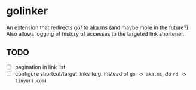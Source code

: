 # golinker
An extension that redirects go/ to aka.ms (and maybe more in the future?).
Also allows logging of history of accesses to the targeted link shortener.

## TODO
- [ ] pagination in link list
- [ ] configure shortcut/target links (e.g. instead of `go -> aka.ms`, do `rd -> tinyurl.com`)
